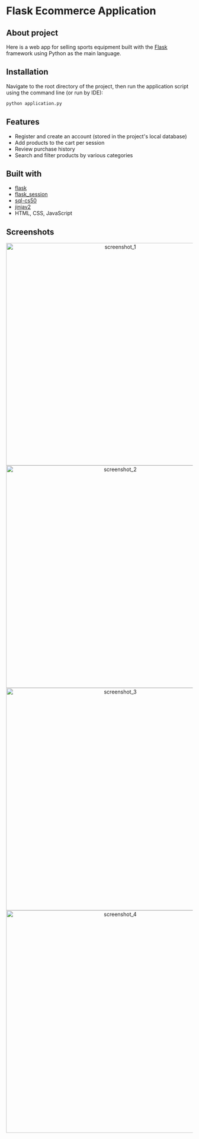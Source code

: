 # Flask Ecommerce Application
## About project

Here is a web app for selling sports equipment built with the [Flask](https://flask.palletsprojects.com/en/3.0.x/) framework using Python as the main language.
## Installation

Navigate to the root directory of the project, then run the application script using the command line (or run by IDE):

```bash
python application.py
```



## Features

- Register and create an account (stored in the project's local database)
- Add products to the cart per session
- Review purchase history
- Search and filter products by various categories

## Built with
- [flask](https://flask.palletsprojects.com/en/3.0.x/)
- [flask_session](https://flask-session.readthedocs.io/en/latest/)
- [sql-cs50](https://cs50.readthedocs.io/libraries/cs50/python/) 
- [jinjav2](https://jinja.palletsprojects.com/en/2.10.x/)
- HTML, CSS, JavaScript

## Screenshots
<p align = "center">
  <img src="https://github.com/CongLiv/flask-fullstack-ecommerce/assets/116829489/460e9741-4d20-45e1-85da-83d0fa393a60" alt="screenshot_1" width="600"/></br>
  <img src="https://github.com/CongLiv/flask-fullstack-ecommerce/assets/116829489/87b8ec97-976a-4abb-a9cc-097d35f00453" alt="screenshot_2" width="600"/></br>
  <img src="https://github.com/CongLiv/flask-fullstack-ecommerce/assets/116829489/879ed73c-a4d4-45e6-a96d-6db023fa5ae4" alt="screenshot_3" width="600"/></br>
  <img src="https://github.com/CongLiv/flask-fullstack-ecommerce/assets/116829489/e7282664-0193-4f69-b103-46db6accb1e0" alt="screenshot_4" width="600"/></br>

</p>





